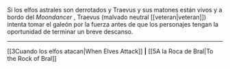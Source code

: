 Si los elfos astrales son derrotados y Traevus y sus matones están vivos y a bordo del  _Moondancer_ , Traevus (malvado neutral [[veteran|veteran]]) intenta tomar el galeón por la fuerza antes de que los personajes tengan la oportunidad de terminar un breve descanso.  
* * *

[[3Cuando los elfos atacan|When Elves Attack]] **|** [[5A la Roca de Bral|To the Rock of Bral]]

